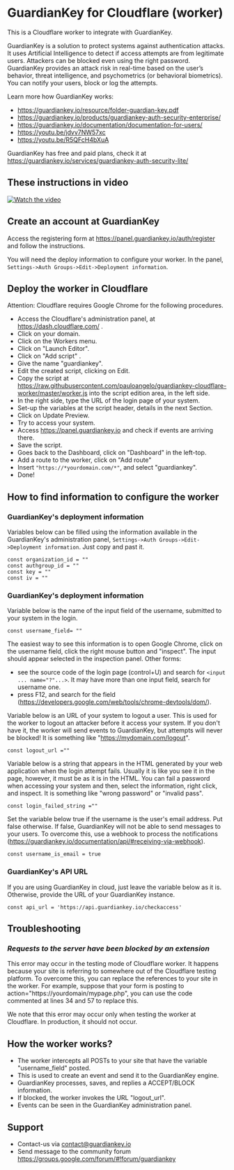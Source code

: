 # GuardianKey for Cloudflare (worker)

This is a Cloudflare worker to integrate with GuardianKey.

GuardianKey is a solution to protect systems against authentication attacks. It uses Artificial Intelligence to detect if access attempts are from legitimate users. Attackers can be blocked even using the right password. GuardianKey provides an attack risk in real-time based on the user’s behavior, threat intelligence, and psychometrics (or behavioral biometrics). You can notify your users, block or log the attempts.

Learn more how GuardianKey works:
- https://guardiankey.io/resource/folder-guardian-key.pdf
- https://guardiankey.io/products/guardiankey-auth-security-enterprise/
- https://guardiankey.io/documentation/documentation-for-users/
- https://youtu.be/jdvv7NW57xc
- https://youtu.be/R5QFcH4bXuA

GuardianKey has free and paid plans, check it at https://guardiankey.io/services/guardiankey-auth-security-lite/

## These instructions in video

[![Watch the video](https://img.youtube.com/vi/jdvv7NW57xc/hqdefault.jpg)](https://youtu.be/jdvv7NW57xc)


## Create an account at GuardianKey

Access the registering form at https://panel.guardiankey.io/auth/register and follow the instructions.

You will need the deploy information to configure your worker. In the panel, ``Settings->Auth Groups->Edit->Deployment information``.

## Deploy the worker in Cloudflare

Attention: Cloudflare requires Google Chrome for the following procedures.

- Access the Cloudflare's administration panel, at https://dash.cloudflare.com/ . 
- Click on your domain.
- Click on the Workers menu.
- Click on "Launch Editor".
- Click on "Add script" .
- Give the name "guardiankey".
- Edit the created script, clicking on Edit.
- Copy the script at https://raw.githubusercontent.com/pauloangelo/guardiankey-cloudflare-worker/master/worker.js into the script edition area, in the left side.
- In the right side, type the URL of the login page of your system.
- Set-up the variables at the script header, details in the next Section.
- Click on Update Preview.
- Try to access your system.
- Access https://panel.guardiankey.io and check if events are arriving there.
- Save the script.
- Goes back to the Dashboard, click on "Dashboard" in the left-top.
- Add a route to the worker, click on "Add route"
- Insert ``"https://*yourdomain.com/*"``, and select "guardiankey".
- Done!

## How to find information to configure the worker

### GuardianKey's deployment information

Variables below can be filled using the information available in the GuardianKey's administration panel, ``Settings->Auth Groups->Edit->Deployment information``.
Just copy and past it.

```
const organization_id = ""
const authgroup_id = ""
const key = ""
const iv = ""
```

### GuardianKey's deployment information

Variable below is the name of the input field of the username, submitted to your system in the login.

```
const username_field= ""
```

The easiest way to see this information is to open Google Chrome, click on the username field, click the right mouse button and "inspect". 
The input should appear selected in the inspection panel.
Other forms:
- see the source code of the login page (control+U) and search for ``<input ... name="?"...>``. It may have more than one input field, search for username one.
- press F12, and search for the field (https://developers.google.com/web/tools/chrome-devtools/dom/).


Variable below is an URL of your system to logout a user. 
This is used for the worker to logout an attacker before it access your system.
If you don't have it, the worker will send events to GuardianKey, but attempts will never be blocked!
It is something like  "https://mydomain.com/logout".

```
const logout_url =""
```

Variable below is a string that appears in the HTML generated by your web application when the login attempt fails.
Usually it is like you see it in the page, however, it must be as it is in the HTML.
You can fail a password when accessing your system and then, select the information, right click, and inspect.
It is something like "wrong password" or "invalid pass".

```
const login_failed_string =""
```

Set the variable below true if the username is the user's email address. Put false otherwise.
If false, GuardianKey will not be able to send messages to your users.
To overcome this, use a webhook to process the notifications
(https://guardiankey.io/documentation/api/#receiving-via-webhook).

```
const username_is_email = true
```


### GuardianKey's API URL

If you are using GuardianKey in cloud, just leave the variable below as it is. 
Otherwise, provide the URL of your GuardianKey instance.


```
const api_url = 'https://api.guardiankey.io/checkaccess'
```


## Troubleshooting

### _Requests to the server have been blocked by an extension_

This error may occur in the testing mode of Cloudflare worker.
It happens because your site is referring to somewhere out of the Cloudflare testing platform.
To overcome this, you can replace the references to your site in the worker. 
For example, suppose that your form is posting to action="https://yourdomain/mypage.php", you can
use the code commented at lines 34 and 57 to replace this.

We note that this error may occur only when testing the worker at Cloudflare. In production, it should not occur.

## How the worker works?

- The worker intercepts all POSTs to your site that have the variable "username_field" posted. 
- This is used to create an event and send it to the GuardianKey engine.
- GuardianKey processes, saves, and replies a ACCEPT/BLOCK information.
- If blocked, the worker invokes the URL "logout_url".
- Events can be seen in the GuardianKey administration panel.

## Support

- Contact-us via contact@guardiankey.io
- Send message to the community forum https://groups.google.com/forum/#!forum/guardiankey


